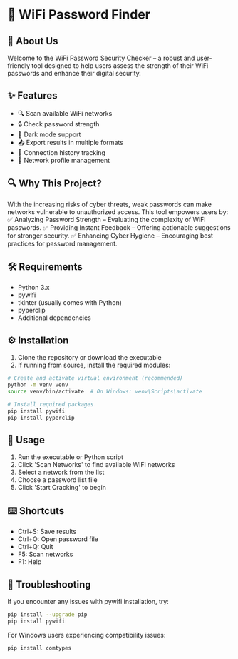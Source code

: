# 🔐 WiFi Password Finder

## 👋 About Us
Welcome to the WiFi Password Security Checker – a robust and user-friendly tool designed to help users assess the strength of their WiFi passwords and enhance their digital security.

## ✨ Features
- 🔍 Scan available WiFi networks
- 🔒 Check password strength
- 🌙 Dark mode support
- 📤 Export results in multiple formats
- 📝 Connection history tracking
- 💾 Network profile management

## 🔍 Why This Project?
With the increasing risks of cyber threats, weak passwords can make networks vulnerable to unauthorized access. This tool empowers users by:
✅ Analyzing Password Strength – Evaluating the complexity of WiFi passwords.
✅ Providing Instant Feedback – Offering actionable suggestions for stronger security.
✅ Enhancing Cyber Hygiene – Encouraging best practices for password management.

## 🛠️ Requirements
- Python 3.x
- pywifi
- tkinter (usually comes with Python)
- pyperclip
- Additional dependencies

## ⚙️ Installation
1. Clone the repository or download the executable
2. If running from source, install the required modules:
```bash
# Create and activate virtual environment (recommended)
python -m venv venv
source venv/bin/activate  # On Windows: venv\Scripts\activate

# Install required packages
pip install pywifi
pip install pyperclip
```

## 🚀 Usage
1. Run the executable or Python script
2. Click 'Scan Networks' to find available WiFi networks
3. Select a network from the list
4. Choose a password list file
5. Click 'Start Cracking' to begin

## ⌨️ Shortcuts
- Ctrl+S: Save results
- Ctrl+O: Open password file
- Ctrl+Q: Quit
- F5: Scan networks
- F1: Help

## 🐛 Troubleshooting
If you encounter any issues with pywifi installation, try:
```bash
pip install --upgrade pip
pip install pywifi
```

For Windows users experiencing compatibility issues:
```bash
pip install comtypes
```
